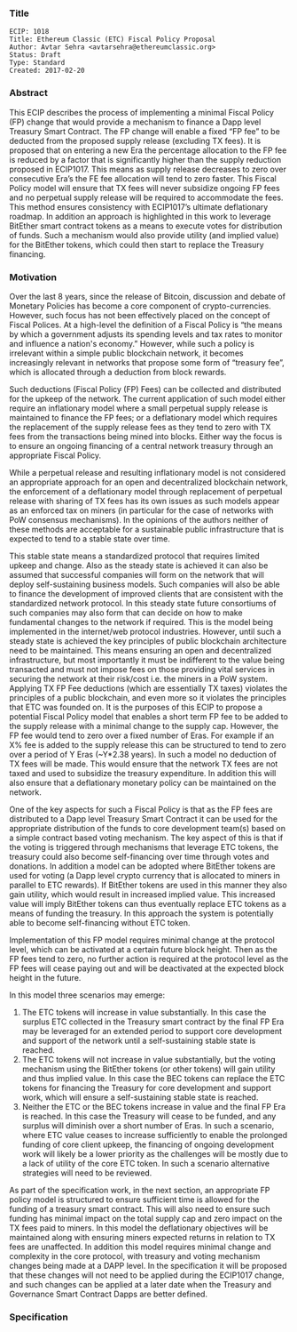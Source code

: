 ### Title

    ECIP: 1018
    Title: Ethereum Classic (ETC) Fiscal Policy Proposal
    Author: Avtar Sehra <avtarsehra@ethereumclassic.org>
    Status: Draft
    Type: Standard
    Created: 2017-02-20

### Abstract
This ECIP describes the process of implementing a minimal Fiscal Policy (FP) change that would provide a mechanism to finance a Dapp level Treasury Smart Contract. The FP change will enable a fixed “FP fee” to be deducted from the proposed supply release (excluding TX fees). It is proposed that on entering a new Era the percentage allocation to the FP fee is reduced by a factor that is significantly higher than the supply reduction proposed in ECIP1017. This means as supply release decreases to zero over consecutive Era’s the FE fee allocation will tend to zero faster. This Fiscal Policy model will ensure that TX fees will never subsidize ongoing FP fees and no perpetual supply release will be required to accommodate the fees. This method ensures consistency with ECIP1017’s ultimate deflationary roadmap. In addition an approach is highlighted in this work to leverage BitEther smart contract tokens as a means to execute votes for distribution of funds. Such a mechanism would also provide utility (and implied value) for the BitEther tokens, which could then start to replace the Treasury financing.

### Motivation
Over the last 8 years, since the release of Bitcoin, discussion and debate of Monetary Policies has become a core component of crypto-currencies. However, such focus has not been effectively placed on the concept of Fiscal Polices. At a high-level the definition of a Fiscal Policy is “the means by which a government adjusts its spending levels and tax rates to monitor and influence a nation's economy.” However, while such a policy is irrelevant within a simple public blockchain network, it becomes increasingly relevant in networks that propose some form of “treasury fee”, which is allocated through a deduction from block rewards. 

Such deductions (Fiscal Policy (FP) Fees) can be collected and distributed for the upkeep of the network. The current application of such model either require an inflationary model where a small perpetual supply release is maintained to finance the FP fees; or a deflationary model which requires the replacement of the supply release fees as they tend to zero with TX fees from the transactions being mined into blocks. Either way the focus is to ensure an ongoing financing of a central network treasury through an appropriate Fiscal Policy.

While a perpetual release and resulting inflationary model is not considered an appropriate approach for an open and decentralized blockchain network, the enforcement of a deflationary model through replacement of perpetual release with sharing of TX fees has its own issues as such models appear as an enforced tax on miners (in particular for the case of networks with PoW consensus mechanisms).  In the opinions of the authors neither of these methods are acceptable for a sustainable public infrastructure that is expected to tend to a stable state over time. 

This stable state means a standardized protocol that requires limited upkeep and change. Also as the steady state is achieved it can also be assumed that successful companies will form on the network that will deploy self-sustaining business models. Such companies will also be able to finance the development of improved clients that are consistent with the standardized network protocol. In this steady state future consortiums of such companies may also form that can decide on how to make fundamental changes to the network if required. This is the model being implemented in the internet/web protocol industries. However, until such a steady state is achieved the key principles of public blockchain architecture need to be maintained. This means ensuring an open and decentralized infrastructure, but most importantly it must be indifferent to the value being transacted and must not impose fees on those providing vital services in securing the network at their risk/cost i.e. the miners in a PoW system. Applying TX FP Fee deductions  (which are essentially TX taxes) violates the principles of a public blockchain, and even more so it violates the principles that ETC was founded on.
It is the purposes of this ECIP to propose a potential Fiscal Policy model that enables a short term FP fee to be added to the supply release with a minimal change to the supply cap. However, the FP fee would tend to zero over a fixed number of Eras. For example if an X% fee is added to the supply release this can be structured to tend to zero over a period of Y Eras (~Y*2.38 years). In such a model no deduction of TX fees will be made. This would ensure that the network TX fees are not taxed and used to subsidize the treasury expenditure. In addition this will also ensure that a deflationary monetary policy can be maintained on the network.

One of the key aspects for such a Fiscal Policy is that as the FP fees are distributed to a Dapp level Treasury Smart Contract it can be used for the appropriate distribution of the funds to core development team(s) based on a simple contract based voting mechanism. The key aspect of this is that if the voting is triggered through mechanisms that leverage ETC tokens, the treasury could also become self-financing over time through votes and donations. In addition a model can be adopted where BitEther tokens are used for voting (a Dapp level crypto currency that is allocated to miners in parallel to ETC rewards). If BitEther tokens are used in this manner they also gain utility, which would result in increased implied value. This increased value will imply BitEther tokens can thus eventually replace ETC tokens as a means of funding the treasury. In this approach the system is potentially able to become self-financing without ETC token. 

Implementation of this FP model requires minimal change at the protocol level, which can be activated at a certain future block height. Then as the FP fees tend to zero, no further action is required at the protocol level as the FP fees will cease paying out and will be deactivated at the expected block height in the future. 

In this model three scenarios may emerge:
1.	The ETC tokens will increase in value substantially. In this case the surplus ETC collected in the Treasury smart contract by the final FP Era may be leveraged for an extended period to support core development and support of the network until a self-sustaining stable state is reached.
2.	The ETC tokens will not increase in value substantially, but the voting mechanism using the BitEther tokens (or other tokens) will gain utility and thus implied value. In this case the BEC tokens can replace the ETC tokens for financing the Treasury for core development and support work, which will ensure a self-sustaining stable state is reached.
3.	Neither the ETC or the BEC tokens increase in value and the final FP Era is reached. In this case the Treasury will cease to be funded, and any surplus will diminish over a short number of Eras. In such a scenario, where ETC value ceases to increase sufficiently to enable the prolonged funding of core client upkeep, the financing of ongoing development work will likely be a lower priority as the challenges will be mostly due to a lack of utility of the core ETC token. In such a scenario alternative strategies will need to be reviewed. 

As part of the specification work, in the next section, an appropriate FP policy model is structured to ensure sufficient time is allowed for the funding of a treasury smart contract. This will also need to ensure such funding has minimal impact on the total supply cap and zero impact on the TX fees paid to miners. In this model the deflationary objectives will be maintained along with ensuring miners expected returns in relation to TX fees are unaffected. In addition this model requires minimal change and complexity in the core protocol, with treasury and voting mechanism changes being made at a DAPP level. In the specification it will be proposed that these changes will not need to be applied during the ECIP1017 change, and such changes can be applied at a later date when the Treasury and Governance Smart Contract Dapps are better defined.



### Specification

